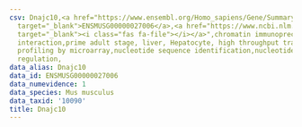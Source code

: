 ```yaml
---
csv: Dnajc10,<a href="https://www.ensembl.org/Homo_sapiens/Gene/Summary?db=core;g=ENSMUSG00000027006"
  target="_blank">ENSMUSG00000027006</a>,<a href="https://www.ncbi.nlm.nih.gov/pubmed/23834426"
  target="_blank"><i class="fas fa-file"></i></a>",chromatin immunoprecipitation assay,direct
  interaction,prime adult stage, liver, Hepatocyte, high throughput transcription
  profiling by microarray,nucleotide sequence identification,nucleotide sequence identification,transcriptional
  regulation,
data_alias: Dnajc10
data_id: ENSMUSG00000027006
data_numevidence: 1
data_species: Mus musculus
data_taxid: '10090'
title: Dnajc10
---
```

